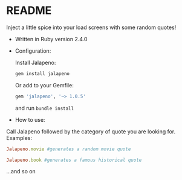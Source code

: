 # README

Inject a little spice into your load screens with some random quotes!

* Written in Ruby version 2.4.0


* Configuration:

	Install Jalapeno:

	```ruby
	gem install jalapeno
	```

	Or add to your Gemfile:

	```ruby
	gem 'jalapeno', '~> 1.0.5'
	```
	and run `bundle install`

* How to use:

Call Jalapeno followed by the category of quote you are looking for. Examples:

  ```ruby
  Jalapeno.movie #generates a random movie quote
  ```

  ```ruby
  Jalapeno.book #generates a famous historical quote
  ```

  ...and so on
